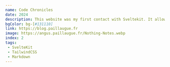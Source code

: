 ```yaml
---
name: Code Chronicles
date: 2024
description: This website was my first contact with Sveltekit. It allowed me to learn the fundamentals principles of Sveltekit.
bgColor: bg-[#131110]
link: https://blog.paillaugue.fr
image: https://angus.paillaugue.fr/Nothing-Notes.webp
index: 2
tags:
 - SvelteKit
 - TailwindCSS
 - Markdown
---
```

